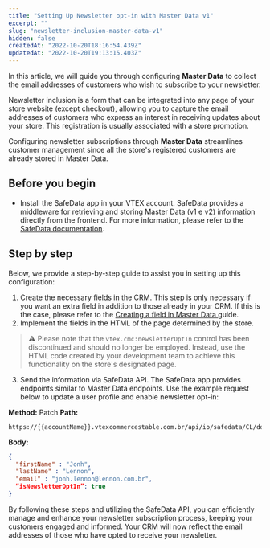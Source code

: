```yaml
---
title: "Setting Up Newsletter opt-in with Master Data v1"
excerpt: ""
slug: "newsletter-inclusion-master-data-v1"
hidden: false
createdAt: "2022-10-20T18:16:54.439Z"
updatedAt: "2022-10-20T19:13:15.403Z"
---
```


In this article, we will guide you through configuring **Master Data** to collect the email addresses of customers who wish to subscribe to your newsletter. 

Newsletter inclusion is a form that can be integrated into any page of your store website (except checkout), allowing you to capture the email addresses of customers who express an interest in receiving updates about your store. This registration is usually associated with a store promotion.

Configuring newsletter subscriptions through **Master Data** streamlines customer management since all the store's registered customers are already stored in Master Data.

## Before you begin

- Install the SafeData app in your VTEX account. SafeData provides a middleware for retrieving and storing Master Data (v1 e v2) information directly from the frontend. For more information, please refer to the [SafeData documentation](https://developers.vtex.com/docs/apps/vtex.safedata).

## Step by step

Below, we provide a step-by-step guide to assist you in setting up this configuration:

1. Create the necessary fields in the CRM. This step is only necessary if you want an extra field in addition to those already in your CRM. If this is the case, please refer to the [Creating a field in Master Data
](https://help.vtex.com/tutorial/how-can-i-create-field-in-master-data) guide.
2. Implement the fields in the HTML of the page determined by the store.
  >⚠️ Please note that the `vtex.cmc:newsletterOptIn` control has been discontinued and should no longer be employed. Instead, use the HTML code created by your development team to achieve this functionality on the store's designated page.
3. Send the information via SafeData API. The SafeData app provides endpoints similar to Master Data endpoints. Use the example request below to update a user profile and enable newsletter opt-in:

**Method:** Patch
**Path:**

```
https://{{accountName}}.vtexcommercestable.com.br/api/io/safedata/CL/documents/{{documentId}}
```

**Body:**
```json
{
  "firstName" : "Jonh",
  "lastName" : "Lennon",
  "email" : "jonh.lennon@lennon.com.br",
  “isNewsletterOptIn”: true
}
```

By following these steps and utilizing the SafeData API, you can efficiently manage and enhance your newsletter subscription process, keeping your customers engaged and informed. Your CRM will now reflect the email addresses of those who have opted to receive your newsletter.
